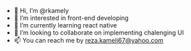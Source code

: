 - 👋 Hi, I’m @rkamely
- 👀 I’m interested in front-end developing
- 🌱 I’m currently learning react native
- 💞️ I’m looking to collaborate on implementing chalenging UI
- 📫 You can reach me by reza.kameli67@yahoo.com



